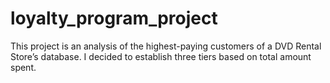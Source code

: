 # loyalty_program_project
This project is an analysis of the highest-paying customers of a DVD Rental Store’s database. I decided to establish three tiers based on total amount spent.
